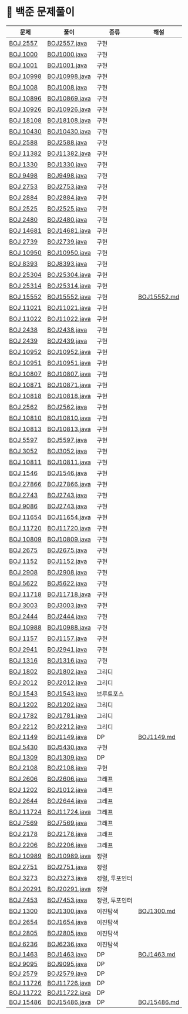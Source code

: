 # 📍 백준 문제풀이

| 문제                                                 | 풀이                                   | 종류       | 해설                                |
|----------------------------------------------------|--------------------------------------|----------|-----------------------------------|
| [BOJ 2557](https://www.acmicpc.net/problem/2557)   | [BOJ2557.java](BOJ%2FBOJ2557.java)   | 구현       |                                   |
| [BOJ 1000](https://www.acmicpc.net/problem/1000)   | [BOJ1000.java](BOJ%2FBOJ1000.java)   | 구현       |                                   |
| [BOJ 1001](https://www.acmicpc.net/problem/1001)   | [BOJ1001.java](BOJ%2FBOJ1001.java)   | 구현       |                                   |
| [BOJ 10998](https://www.acmicpc.net/problem/10998) | [BOJ10998.java](BOJ%2FBOJ10998.java) | 구현       |                                   |
| [BOJ 1008](https://www.acmicpc.net/problem/1008)   | [BOJ1008.java](BOJ%2FBOJ1008.java)   | 구현       |                                   |
| [BOJ 10896](https://www.acmicpc.net/problem/10896) | [BOJ10869.java](BOJ%2FBOJ10869.java) | 구현       |                                   |
| [BOJ 10926](https://www.acmicpc.net/problem/10926) | [BOJ10926.java](BOJ%2FBOJ10926.java) | 구현       |                                   |
| [BOJ 18108](https://www.acmicpc.net/problem/18108) | [BOJ18108.java](BOJ%2FBOJ18108.java) | 구현       |                                   |
| [BOJ 10430](https://www.acmicpc.net/problem/10430) | [BOJ10430.java](BOJ%2FBOJ10430.java) | 구현       |                                   |
| [BOJ 2588](https://www.acmicpc.net/problem/2588)   | [BOJ2588.java](BOJ%2FBOJ2588.java)   | 구현       |                                   |
| [BOJ 11382](https://www.acmicpc.net/problem/11382) | [BOJ11382.java](BOJ%2FBOJ11382.java) | 구현       |                                   |
| [BOJ 1330](https://www.acmicpc.net/problem/1330)   | [BOJ1330.java](BOJ%2FBOJ1330.java)   | 구현       |                                   |
| [BOJ 9498](https://www.acmicpc.net/problem/9498)   | [BOJ9498.java](BOJ%2FBOJ9498.java)   | 구현       |                                   |
| [BOJ 2753](https://www.acmicpc.net/problem/2753)   | [BOJ2753.java](BOJ%2FBOJ2753.java)   | 구현       |                                   |
| [BOJ 2884](https://www.acmicpc.net/problem/2884)   | [BOJ2884.java](BOJ%2FBOJ2884.java)   | 구현       |                                   |
| [BOJ 2525](https://www.acmicpc.net/problem/2525)   | [BOJ2525.java](BOJ%2FBOJ2525.java)   | 구현       |                                   |
| [BOJ 2480](https://www.acmicpc.net/problem/2480)   | [BOJ2480.java](BOJ%2FBOJ2480.java)   | 구현       |                                   |
| [BOJ 14681](https://www.acmicpc.net/problem/14681) | [BOJ14681.java](BOJ%2FBOJ14681.java) | 구현       |                                   |
| [BOJ 2739](https://www.acmicpc.net/problem/2739)   | [BOJ2739.java](BOJ%2FBOJ2739.java)   | 구현       |                                   |
| [BOJ 10950](https://www.acmicpc.net/problem/10950) | [BOJ10950.java](BOJ%2FBOJ10950.java) | 구현       |                                   |
| [BOJ 8393](https://www.acmicpc.net/problem/18393)  | [BOJ8393.java](BOJ%2FBOJ8393.java)   | 구현       |                                   |
| [BOJ 25304](https://www.acmicpc.net/problem/25304) | [BOJ25304.java](BOJ%2FBOJ25304.java) | 구현       |                                   |
| [BOJ 25314](https://www.acmicpc.net/problem/25314) | [BOJ25314.java](BOJ%2FBOJ25314.java) | 구현       |                                   |
| [BOJ 15552](https://www.acmicpc.net/problem/15552) | [BOJ15552.java](BOJ%2FBOJ15552.java) | 구현       | [BOJ15552.md](NOTE%2FBOJ15552.md) |
| [BOJ 11021](https://www.acmicpc.net/problem/11021) | [BOJ11021.java](BOJ%2FBOJ11021.java) | 구현       |                                   |
| [BOJ 11022](https://www.acmicpc.net/problem/11022) | [BOJ11022.java](BOJ%2FBOJ11022.java) | 구현       |                                   |
| [BOJ 2438](https://www.acmicpc.net/problem/2438)   | [BOJ2438.java](BOJ%2FBOJ2438.java)   | 구현       |                                   |
| [BOJ 2439](https://www.acmicpc.net/problem/2439)   | [BOJ2439.java](BOJ%2FBOJ2439.java)   | 구현       |                                   |
| [BOJ 10952](https://www.acmicpc.net/problem/10952) | [BOJ10952.java](BOJ%2FBOJ10952.java) | 구현       |                                   |
| [BOJ 10951](https://www.acmicpc.net/problem/10951) | [BOJ10951.java](BOJ%2FBOJ10951.java) | 구현       |                                   |
| [BOJ 10807](https://www.acmicpc.net/problem/10807) | [BOJ10807.java](BOJ%2FBOJ10807.java) | 구현       |                                   |
| [BOJ 10871](https://www.acmicpc.net/problem/10871) | [BOJ10871.java](BOJ%2FBOJ10871.java) | 구현       |                                   |
| [BOJ 10818](https://www.acmicpc.net/problem/10818) | [BOJ10818.java](BOJ%2FBOJ10818.java) | 구현       |                                   |
| [BOJ 2562](https://www.acmicpc.net/problem/2562)   | [BOJ2562.java](BOJ%2FBOJ2562.java)   | 구현       |                                   |
| [BOJ 10810](https://www.acmicpc.net/problem/10810) | [BOJ10810.java](BOJ%2FBOJ10810.java) | 구현       |                                   |
| [BOJ 10813](https://www.acmicpc.net/problem/10813) | [BOJ10813.java](BOJ%2FBOJ10813.java) | 구현       |                                   |
| [BOJ 5597](https://www.acmicpc.net/problem/5597)   | [BOJ5597.java](BOJ%2FBOJ5597.java)   | 구현       |                                   |
| [BOJ 3052](https://www.acmicpc.net/problem/3052)   | [BOJ3052.java](BOJ%2FBOJ3052.java)   | 구현       |                                   |
| [BOJ 10811](https://www.acmicpc.net/problem/10811) | [BOJ10811.java](BOJ%2FBOJ10811.java) | 구현       |                                   |
| [BOJ 1546](https://www.acmicpc.net/problem/1546)   | [BOJ1546.java](BOJ%2FBOJ1546.java)   | 구현       |                                   |
| [BOJ 27866](https://www.acmicpc.net/problem/27866) | [BOJ27866.java](BOJ%2FBOJ27866.java) | 구현       |                                   |
| [BOJ 2743](https://www.acmicpc.net/problem/2743)   | [BOJ2743.java](BOJ%2FBOJ2743.java)   | 구현       |                                   |
| [BOJ 9086](https://www.acmicpc.net/problem/9086)   | [BOJ2743.java](BOJ%2FBOJ2743.java)   | 구현       |                                   |
| [BOJ 11654](https://www.acmicpc.net/problem/11654) | [BOJ11654.java](BOJ%2FBOJ11654.java) | 구현       |                                   |
| [BOJ 11720](https://www.acmicpc.net/problem/11720) | [BOJ11720.java](BOJ%2FBOJ11720.java) | 구현       |                                   |
| [BOJ 10809](https://www.acmicpc.net/problem/10809) | [BOJ10809.java](BOJ%2FBOJ10809.java) | 구현       |                                   |
| [BOJ 2675](https://www.acmicpc.net/problem/2675)   | [BOJ2675.java](BOJ%2FBOJ2675.java)   | 구현       |                                   |
| [BOJ 1152](https://www.acmicpc.net/problem/1152)   | [BOJ1152.java](BOJ%2FBOJ1152.java)   | 구현       |                                   |
| [BOJ 2908](https://www.acmicpc.net/problem/2908)   | [BOJ2908.java](BOJ%2FBOJ2908.java)   | 구현       |                                   |
| [BOJ 5622](https://www.acmicpc.net/problem/5622)   | [BOJ5622.java](BOJ%2FBOJ5622.java)   | 구현       |                                   |
| [BOJ 11718](https://www.acmicpc.net/problem/11718) | [BOJ11718.java](BOJ%2FBOJ11718.java) | 구현       |                                   |
| [BOJ 3003](https://www.acmicpc.net/problem/3003)   | [BOJ3003.java](BOJ%2FBOJ3003.java)   | 구현       |                                   |
| [BOJ 2444](https://www.acmicpc.net/problem/2444)   | [BOJ2444.java](BOJ%2FBOJ2444.java)   | 구현       |                                   |
| [BOJ 10988](https://www.acmicpc.net/problem/10988) | [BOJ10988.java](BOJ%2FBOJ10988.java) | 구현       |                                   |
| [BOJ 1157](https://www.acmicpc.net/problem/1157)   | [BOJ1157.java](BOJ%2FBOJ1157.java)   | 구현       |                                   |
| [BOJ 2941](https://www.acmicpc.net/problem/2941)   | [BOJ2941.java](BOJ%2FBOJ2941.java)   | 구현       |                                   |
| [BOJ 1316](https://www.acmicpc.net/problem/1316)   | [BOJ1316.java](BOJ%2FBOJ1316.java)   | 구현       |                                   |
| [BOJ 1802](https://www.acmicpc.net/problem/1802)   | [BOJ1802.java](BOJ%2FBOJ1802.java)   | 그리디      |                                   |
| [BOJ 2012](https://www.acmicpc.net/problem/2012)   | [BOJ2012.java](BOJ%2FBOJ2012.java)   | 그리디      |                                   |
| [BOJ 1543](https://www.acmicpc.net/problem/1543)   | [BOJ1543.java](BOJ%2FBOJ1543.java)   | 브루트포스    |                                   |
| [BOJ 1202](https://www.acmicpc.net/problem/1202)   | [BOJ1202.java](BOJ%2FBOJ1202.java)   | 그리디      |                                   |
| [BOJ 1782](https://www.acmicpc.net/problem/1782)   | [BOJ1781.java](BOJ%2FBOJ1781.java)   | 그리디      |                                   |
| [BOJ 2212](https://www.acmicpc.net/problem/2212)   | [BOJ2212.java](BOJ%2FBOJ2212.java)   | 그리디      |                                   |
| [BOJ 1149](https://www.acmicpc.net/problem/1149)   | [BOJ1149.java](BOJ%2FBOJ1149.java)   | DP       | [BOJ1149.md](NOTE%2FBOJ1149.md)   |
| [BOJ 5430](https://www.acmicpc.net/problem/5430)   | [BOJ5430.java](BOJ%2FBOJ5430.java)   | 구현       |                                   |
| [BOJ 1309](https://www.acmicpc.net/problem/1309)   | [BOJ1309.java](BOJ%2FBOJ1309.java)   | DP       |                                   |
| [BOJ 2108](https://www.acmicpc.net/problem/2108)   | [BOJ2108.java](BOJ%2FBOJ2108.java)   | 구현       |                                   |
| [BOJ 2606](https://www.acmicpc.net/problem/2606)   | [BOJ2606.java](BOJ%2FBOJ2606.java)   | 그래프      |                                   |
| [BOJ 1202](https://www.acmicpc.net/problem/1012)   | [BOJ1012.java](BOJ%2FBOJ1012.java)   | 그래프      |                                   |
| [BOJ 2644](https://www.acmicpc.net/problem/2644)   | [BOJ2644.java](BOJ%2FBOJ2644.java)   | 그래프      |                                   |
| [BOJ 11724](https://www.acmicpc.net/problem/11724) | [BOJ11724.java](BOJ%2FBOJ11724.java) | 그래프      |                                   |
| [BOJ 7569](https://www.acmicpc.net/problem/7569)   | [BOJ7569.java](BOJ%2FBOJ7569.java)   | 그래프      |                                   |
| [BOJ 2178](https://www.acmicpc.net/problem/2178)   | [BOJ2178.java](BOJ%2FBOJ2178.java)   | 그래프      |                                   |
| [BOJ 2206](https://www.acmicpc.net/problem/2206)   | [BOJ2206.java](BOJ%2FBOJ2206.java)   | 그래프      |                                   |
| [BOJ 10989](https://www.acmicpc.net/problem/10989) | [BOJ10989.java](BOJ%2FBOJ10989.java) | 정렬       |                                   |
| [BOJ 2751](https://www.acmicpc.net/problem/2751)   | [BOJ2751.java](BOJ%2FBOJ2751.java)   | 정렬       |                                   |
| [BOJ 3273](https://www.acmicpc.net/problem/3273)   | [BOJ3273.java](BOJ%2FBOJ3273.java)   | 정렬, 투포인터 |                                   |
| [BOJ 20291](https://www.acmicpc.net/problem/20291) | [BOJ20291.java](BOJ%2FBOJ20291.java) | 정렬       |                                   |
| [BOJ 7453](https://www.acmicpc.net/problem/7453)   | [BOJ7453.java](BOJ%2FBOJ7453.java)   | 정렬, 투포인터 |                                   |
| [BOJ 1300](https://www.acmicpc.net/problem/1300)   | [BOJ1300.java](BOJ%2FBOJ1300.java)   | 이진탐색     | [BOJ1300.md](NOTE%2FBOJ1300.md)   |
| [BOJ 2654](https://www.acmicpc.net/problem/2654)   | [BOJ1654.java](BOJ%2FBOJ1654.java)   | 이진탐색     |                                   |
| [BOJ 2805](https://www.acmicpc.net/problem/2805)   | [BOJ2805.java](BOJ%2FBOJ2805.java)   | 이진탐색     |                                   |
| [BOJ 6236](https://www.acmicpc.net/problem/6236)   | [BOJ6236.java](BOJ%2FBOJ6236.java)   | 이진탐색     |                                   |
| [BOJ 1463](https://www.acmicpc.net/problem/1463)   | [BOJ1463.java](BOJ%2FBOJ1463.java)   | DP       | [BOJ1463.md](NOTE%2FBOJ1463.md)   |
| [BOJ 9095](https://www.acmicpc.net/problem/9095)   | [BOJ9095.java](BOJ%2FBOJ9095.java)   | DP       |                                   |
| [BOJ 2579](https://www.acmicpc.net/problem/2579)   | [BOJ2579.java](BOJ%2FBOJ2579.java)   | DP       |                                   |
| [BOJ 11726](https://www.acmicpc.net/problem/11726) | [BOJ11726.java](BOJ%2FBOJ11726.java) | DP       |
| [BOJ 11722](https://www.acmicpc.net/problem/11722) | [BOJ11722.java](BOJ%2FBOJ11722.java) | DP       |
| [BOJ 15486](https://www.acmicpc.net/problem/15486) | [BOJ15486.java](BOJ%2FBOJ15486.java) | DP       | [BOJ15486.md](NOTE%2FBOJ15486.md) |






